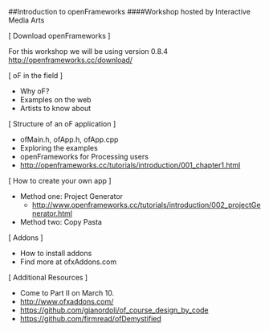 ##Introduction to openFrameworks
####Workshop hosted by Interactive Media Arts

[ Download openFrameworks ]

For this workshop we will be using version 0.8.4
http://openframeworks.cc/download/

[ oF in the field  ]

- Why oF?
- Examples on the web
- Artists to know about

[ Structure of an oF application ]

- ofMain.h, ofApp.h, ofApp.cpp
- Exploring the examples
- openFrameworks for Processing users
- http://openframeworks.cc/tutorials/introduction/001_chapter1.html

[ How to create your own app ]

- Method one: Project Generator 
	- http://www.openframeworks.cc/tutorials/introduction/002_projectGenerator.html
- Method two: Copy Pasta

[ Addons ]

- How to install addons
- Find more at ofxAddons.com

[ Additional Resources ]

- Come to Part II on March 10.
- http://www.ofxaddons.com/
- https://github.com/gianordoli/of_course_design_by_code
- https://github.com/firmread/ofDemystified
